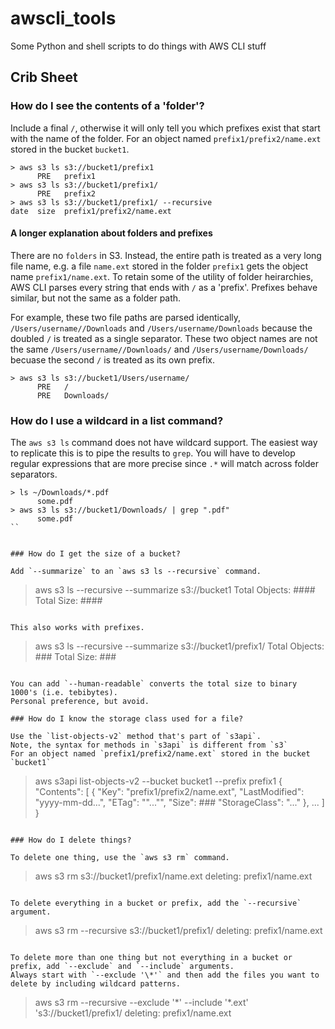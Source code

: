 # awscli_tools

Some Python and shell scripts to do things with AWS CLI stuff

## Crib Sheet

### How do I see the contents of a 'folder'?

Include a final `/`, otherwise it will only tell you which prefixes exist that start with the name of the folder.
For an object named `prefix1/prefix2/name.ext` stored in the bucket `bucket1`.
```
> aws s3 ls s3://bucket1/prefix1
      PRE   prefix1
> aws s3 ls s3://bucket1/prefix1/
      PRE   prefix2
> aws s3 ls s3://bucket1/prefix1/ --recursive
date  size  prefix1/prefix2/name.ext
```

#### A longer explanation about folders and prefixes

There are no `folders` in S3. Instead, the entire path is treated as a very long file name, e.g. a file `name.ext` stored in the folder `prefix1` gets the object name `prefix1/name.ext`.
To retain some of the utility of folder heirarchies, AWS CLI parses every string that ends with `/` as a 'prefix'.
Prefixes behave similar, but not the same as a folder path.

For example, these two file paths are parsed identically, `/Users/username//Downloads` and `/Users/username/Downloads` because the doubled `/` is treated as a single separator.
These two object names are not the same `/Users/username//Downloads/` and `/Users/username/Downloads/` becuase the second `/` is treated as its own prefix.

```
> aws s3 ls s3://bucket1/Users/username/
      PRE   /
      PRE   Downloads/
```

### How do I use a wildcard in a list command?

The `aws s3 ls` command does not have wildcard support.
The easiest way to replicate this is to pipe the results to `grep`.
You will have to develop regular expressions that are more precise since `.*` will match across folder separators.

```
> ls ~/Downloads/*.pdf
      some.pdf
> aws s3 ls s3://bucket1/Downloads/ | grep ".pdf"
      some.pdf
``


### How do I get the size of a bucket?

Add `--summarize` to an `aws s3 ls --recursive` command.
```
> aws s3 ls --recursive --summarize s3://bucket1
Total Objects: ####
   Total Size: ####
```

This also works with prefixes.
```
> aws s3 ls --recursive --summarize s3://bucket1/prefix1/
Total Objects: ###
   Total Size: ###
```

You can add `--human-readable` converts the total size to binary 1000's (i.e. tebibytes).
Personal preference, but avoid.

### How do I know the storage class used for a file?

Use the `list-objects-v2` method that's part of `s3api`.
Note, the syntax for methods in `s3api` is different from `s3`
For an object named `prefix1/prefix2/name.ext` stored in the bucket `bucket1`

```
> aws s3api list-objects-v2 --bucket bucket1 --prefix prefix1 
{
    "Contents": [
        {
            "Key": "prefix1/prefix2/name.ext",
            "LastModified": "yyyy-mm-dd...",
            "ETag": "\"...\"",
            "Size": ###
            "StorageClass": "..."
        },
        ...
    ]
}
```

### How do I delete things?

To delete one thing, use the `aws s3 rm` command.

```
> aws s3 rm s3://bucket1/prefix1/name.ext
deleting: prefix1/name.ext
```  
      
To delete everything in a bucket or prefix, add the `--recursive` argument.

```
> aws s3 rm --recursive s3://bucket1/prefix1/
deleting: prefix1/name.ext
```  

To delete more than one thing but not everything in a bucket or prefix, add `--exclude` and `--include` arguments.
Always start with `--exclude '\*'` and then add the files you want to delete by including wildcard patterns.

```
> aws s3 rm --recursive --exclude '\*' --include '\*.ext' 's3://bucket1/prefix1/
deleting: prefix1/name.ext
```  

